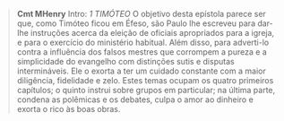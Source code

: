 
> **Cmt MHenry** Intro: *1 TIMÓTEO* O objetivo desta epístola parece ser que, como Timóteo ficou em Éfeso, são Paulo lhe escreveu para dar-lhe instruções acerca da eleição de oficiais apropriados para a igreja, e para o exercício do ministério habitual. Além disso, para adverti-lo contra a influência dos falsos mestres que corrompem a pureza e a simplicidade do evangelho com distinções sutis e disputas intermináveis. Ele o exorta a ter um cuidado constante com a maior diligência, fidelidade e zelo. Estes temas ocupam os quatro primeiros capítulos; o quinto instrui sobre grupos em particular; na última parte, condena as polêmicas e os debates, culpa o amor ao dinheiro e exorta o rico às boas obras.